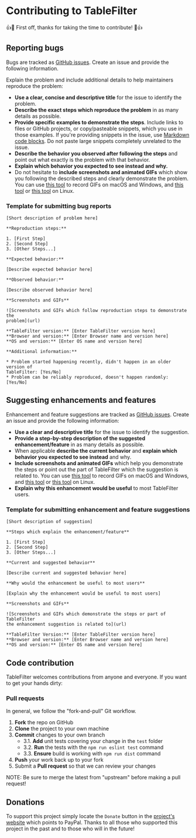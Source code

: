# Contributing to TableFilter
:+1::tada: First off, thanks for taking the time to contribute! :tada::+1:

## Reporting bugs
Bugs are tracked as [GitHub issues](https://guides.github.com/features/issues/). 
Create an issue and provide the following information.

Explain the problem and include additional details to help maintainers reproduce 
the problem:

* **Use a clear, concise and descriptive title** for the issue to identify the 
problem.
* **Describe the exact steps which reproduce the problem** in as many details 
as possible.
* **Provide specific examples to demonstrate the steps**. Include links to 
files or GitHub projects, or copy/pasteable snippets, which you use in those 
examples. If you're providing snippets in the issue, use 
[Markdown code blocks](https://guides.github.com/features/mastering-markdown/#GitHub-flavored-markdown).
Do not paste large snippets completely unrelated to the issue. 
* **Describe the behavior you observed after following the steps** and point 
out what exactly is the problem with that behavior.
* **Explain which behavior you expected to see instead and why.**
* Do not hesitate to **include screenshots and animated GIFs** which show you 
following the described steps and clearly demonstrate the problem.
You can use [this tool](http://www.cockos.com/licecap/) to record GIFs on macOS 
and Windows, and [this tool](https://github.com/colinkeenan/silentcast) or 
[this tool](https://github.com/GNOME/byzanz) on Linux.

### Template for submitting bug reports

    [Short description of problem here]

    **Reproduction steps:**

    1. [First Step]
    2. [Second Step]
    3. [Other Steps...]

    **Expected behavior:**

    [Describe expected behavior here]

    **Observed behavior:**

    [Describe observed behavior here]

    **Screenshots and GIFs**

    ![Screenshots and GIFs which follow reproduction steps to demonstrate the 
    problem](url)

    **TableFilter version:** [Enter TableFilter version here]
    **Browser and version:** [Enter Browser name and version here]
    **OS and version:** [Enter OS name and version here]

    **Additional information:**

    * Problem started happening recently, didn't happen in an older version of 
    TableFilter: [Yes/No]
    * Problem can be reliably reproduced, doesn't happen randomly: [Yes/No]

## Suggesting enhancements and features
Enhancement and feature suggestions are tracked as 
[GitHub issues](https://guides.github.com/features/issues/). 
Create an issue and provide the following information:

* **Use a clear and descriptive title** for the issue to identify the 
suggestion.
* **Provide a step-by-step description of the suggested enhancement/feature** 
in as many details as possible.
* When applicable **describe the current behavior** and 
**explain which behavior you expected to see instead** and why.
* **Include screenshots and animated GIFs** which help you demonstrate the 
steps or point out the part of TableFilter which the suggestion is related to. 
You can use [this tool](http://www.cockos.com/licecap/) to record GIFs on macOS 
and Windows, and [this tool](https://github.com/colinkeenan/silentcast) or 
[this tool](https://github.com/GNOME/byzanz) on Linux.
* **Explain why this enhancement would be useful** to most TableFilter users.

### Template for submitting enhancement and feature suggestions

    [Short description of suggestion]

    **Steps which explain the enhancement/feature**

    1. [First Step]
    2. [Second Step]
    3. [Other Steps...]

    **Current and suggested behavior**

    [Describe current and suggested behavior here]

    **Why would the enhancement be useful to most users**

    [Explain why the enhancement would be useful to most users]

    **Screenshots and GIFs**

    ![Screenshots and GIFs which demonstrate the steps or part of TableFilter 
    the enhancement suggestion is related to](url)

    **TableFilter Version:** [Enter TableFilter version here]
    **Browser and version:** [Enter Browser name and version here]
    **OS and version:** [Enter OS name and version here]

## Code contribution
TableFilter welcomes contributions from anyone and everyone. If you want to get
your hands dirty:

### Pull requests
In general, we follow the "fork-and-pull" Git workflow.

 1. **Fork** the repo on GitHub
 2. **Clone** the project to your own machine
 3. **Commit** changes to your own branch 
    - 3.1. **Add** unit tests covering your change in the `test` folder
    - 3.2. **Run** the tests with the `npm run eslint test` command
    - 3.3. **Ensure** build is working with `npm run dist` command
 4. **Push** your work back up to your fork
 5. Submit a **Pull request** so that we can review your changes

NOTE: Be sure to merge the latest from "upstream" before making a pull request!

## Donations
To support this project simply locate the `Donate` button in the [project's 
website](http://koalyptus.github.io/TableFilter/)
which points to PayPal.
Thanks to all those who supported this project in the past and to those who will
in the future!
